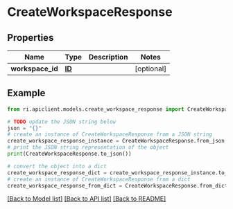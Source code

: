 # CreateWorkspaceResponse


## Properties

Name | Type | Description | Notes
------------ | ------------- | ------------- | -------------
**workspace_id** | [**ID**](ID.md) |  | [optional] 

## Example

```python
from ri.apiclient.models.create_workspace_response import CreateWorkspaceResponse

# TODO update the JSON string below
json = "{}"
# create an instance of CreateWorkspaceResponse from a JSON string
create_workspace_response_instance = CreateWorkspaceResponse.from_json(json)
# print the JSON string representation of the object
print(CreateWorkspaceResponse.to_json())

# convert the object into a dict
create_workspace_response_dict = create_workspace_response_instance.to_dict()
# create an instance of CreateWorkspaceResponse from a dict
create_workspace_response_from_dict = CreateWorkspaceResponse.from_dict(create_workspace_response_dict)
```
[[Back to Model list]](../README.md#documentation-for-models) [[Back to API list]](../README.md#documentation-for-api-endpoints) [[Back to README]](../README.md)


